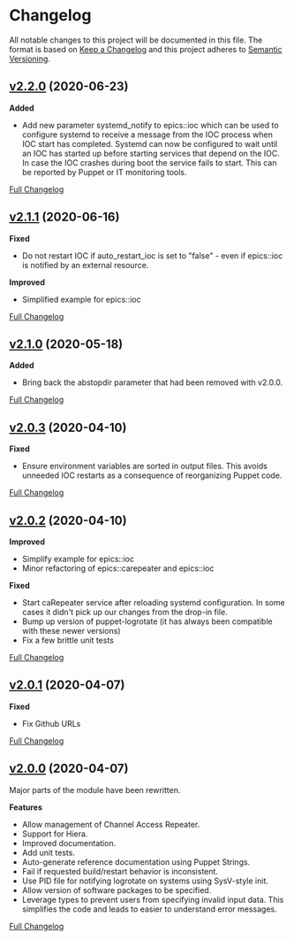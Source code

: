 # Changelog

All notable changes to this project will be documented in this file. The format is based on [Keep a Changelog](http://keepachangelog.com/en/1.0.0/) and this project adheres to [Semantic Versioning](http://semver.org).

## [v2.2.0](https://github.com/mark0n/mark0n-epics/tree/2.2.0) (2020-06-23)

**Added**

- Add new parameter systemd_notify to epics::ioc which can be used to configure systemd to receive a message from the IOC process when IOC start has completed. Systemd can now be configured to wait until an IOC has started up before starting services that depend on the IOC. In case the IOC crashes during boot the service fails to start. This can be reported by Puppet or IT monitoring tools.

[Full Changelog](https://github.com/mark0n/mark0n-epics/compare/2.1.1...2.2.0)

## [v2.1.1](https://github.com/mark0n/mark0n-epics/tree/2.1.1) (2020-06-16)

**Fixed**

- Do not restart IOC if auto_restart_ioc is set to "false" - even if epics::ioc is notified by an external resource.

**Improved**

- Simplified example for epics::ioc

[Full Changelog](https://github.com/mark0n/mark0n-epics/compare/2.1.0...2.1.1)

## [v2.1.0](https://github.com/mark0n/mark0n-epics/tree/2.1.0) (2020-05-18)

**Added**

- Bring back the abstopdir parameter that had been removed with v2.0.0.

[Full Changelog](https://github.com/mark0n/mark0n-epics/compare/2.0.3...2.1.0)

## [v2.0.3](https://github.com/mark0n/mark0n-epics/tree/2.0.3) (2020-04-10)

**Fixed**

- Ensure environment variables are sorted in output files. This avoids unneeded IOC restarts as a consequence of reorganizing Puppet code.

[Full Changelog](https://github.com/mark0n/mark0n-epics/compare/2.0.2...2.0.3)

## [v2.0.2](https://github.com/mark0n/mark0n-epics/tree/2.0.2) (2020-04-10)

**Improved**

- Simplify example for epics::ioc
- Minor refactoring of epics::carepeater and epics::ioc

**Fixed**

- Start caRepeater service after reloading systemd configuration. In some cases it didn't pick up our changes from the drop-in file.
- Bump up version of puppet-logrotate (it has always been compatible with these newer versions)
- Fix a few brittle unit tests

[Full Changelog](https://github.com/mark0n/mark0n-epics/compare/2.0.1...2.0.2)

## [v2.0.1](https://github.com/mark0n/mark0n-epics/tree/2.0.1) (2020-04-07)

**Fixed**

- Fix Github URLs

[Full Changelog](https://github.com/mark0n/mark0n-epics/compare/2.0.0...2.0.1)

## [v2.0.0](https://github.com/mark0n/mark0n-epics/tree/2.0.0) (2020-04-07)

Major parts of the module have been rewritten.

**Features**

- Allow management of Channel Access Repeater.
- Support for Hiera.
- Improved documentation.
- Add unit tests.
- Auto-generate reference documentation using Puppet Strings.
- Fail if requested build/restart behavior is inconsistent.
- Use PID file for notifying logrotate on systems using SysV-style init.
- Allow version of software packages to be specified.
- Leverage types to prevent users from specifying invalid input data. This simplifies the code and leads to easier to understand error messages.

[Full Changelog](https://github.com/mark0n/mark0n-epics/compare/1.3.0...2.0.0)
